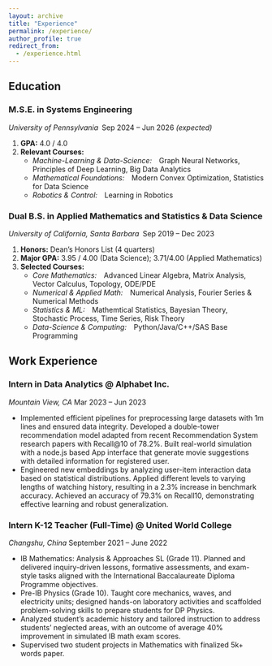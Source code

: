 ```yaml
---
layout: archive
title: "Experience"
permalink: /experience/
author_profile: true
redirect_from: 
  - /experience.html
---
```



## Education

### M.S.E. in Systems Engineering

*University of Pennsylvania* Sep 2024 – Jun 2026 *(expected)*

1. **GPA:** 4.0 / 4.0
2. **Relevant Courses:**
   * *Machine-Learning & Data-Science:* Graph Neural Networks, Principles of Deep Learning, Big Data Analytics
   * *Mathematical Foundations:* Modern Convex Optimization, Statistics for Data Science
   * *Robotics & Control:* Learning in Robotics

### Dual B.S. in Applied Mathematics **and** Statistics & Data Science

*University of California, Santa Barbara* Sep 2019 – Dec 2023

1. **Honors:** Dean’s Honors List (4 quarters)
2. **Major GPA:** 3.95 / 4.00 (Data Science); 3.71/4.00 (Applied Mathematics)
3. **Selected Courses:**
   * *Core Mathematics:* Advanced Linear Algebra, Matrix Analysis, Vector Calculus, Topology, ODE/PDE
   * *Numerical & Applied Math:* Numerical Analysis, Fourier Series & Numerical Methods
   * *Statistics & ML:* Mathemtical Statistics, Bayesian Theory, Stochastic Process, Time Series, Risk Theory
   * *Data-Science & Computing:* Python/Java/C++/SAS Base Programming



## Work Experience

### Intern in Data Analytics @ Alphabet Inc.
*Mountain View, CA* Mar 2023 – Jun 2023

* Implemented efficient pipelines for preprocessing large datasets with 1m lines and ensured data integrity. Developed a double-tower recommendation model adapted from recent Recommendation System research papers with Recall@10 of 78.2%. Built real-world simulation with a node.js based App interface that generate movie suggestions with detailed information for registered user.
* Engineered new embeddings by analyzing user-item interaction data based on statistical distributions. Applied different levels to varying lengths of watching history, resulting in a 2.3% increase in benchmark accuracy. Achieved an accuracy of 79.3% on Recall10, demonstrating effective learning and robust generalization.


### Intern K-12 Teacher (Full-Time) @ United World College
*Changshu, China*  September 2021 – June 2022

* IB Mathematics: Analysis & Approaches SL (Grade 11). Planned and delivered inquiry-driven lessons, formative assessments, and exam-style tasks aligned with the International Baccalaureate Diploma Programme objectives.
* Pre-IB Physics (Grade 10). Taught core mechanics, waves, and electricity units; designed hands-on laboratory activities and scaffolded problem-solving skills to prepare students for DP Physics.
* Analyzed student’s academic history and tailored instruction to address students’ neglected areas, with an outcome of average 40% improvement in simulated IB math exam scores.
* Supervised two student projects in Mathematics with finalized 5k+ words paper.


